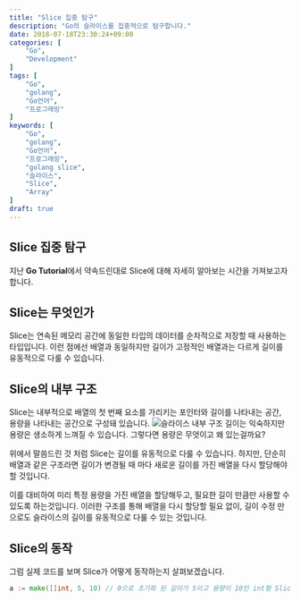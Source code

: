 ```yaml
---
title: "Slice 집중 탐구"
description: "Go의 슬라이스를 집중적으로 탐구합니다."
date: 2018-07-18T23:30:24+09:00
categories: [
    "Go",
    "Development"
]
tags: [
    "Go",
    "golang",
    "Go언어",
    "프로그래밍"
]
keywords: [
    "Go",
    "golang",
    "Go언어",
    "프로그래밍",
    "golang slice",
    "슬라이스",
    "Slice",
    "Array"
]
draft: true
---
```


## Slice 집중 탐구
지난 **Go Tutorial**에서 약속드린대로 Slice에 대해 자세히 알아보는 시간을 가져보고자 합니다.

## Slice는 무엇인가
Slice는 연속된 메모리 공간에 동일한 타입의 데이터를 순차적으로 저장할 때 사용하는 타입입니다. 이런 점에선 배열과 동일하지만 길이가 고정적인 배열과는 다르게 길이를 유동적으로 다룰 수 있습니다.

## Slice의 내부 구조
Slice는 내부적으로 배열의 첫 번째 요소를 가리키는 포인터와 길이를 나타내는 공간, 용량을 나타내는 공간으로 구성돼 있습니다.
![슬라이스 내부 구조](/post/Go/Slice-집중-탐구/슬라이스-내부.png)
길이는 익숙하지만 용량은 생소하게 느껴질 수 있습니다. 그렇다면 용량은 무엇이고 왜 있는걸까요?  

위에서 말씀드린 것 처럼 Slice는 길이를 유동적으로 다룰 수 있습니다. 하지만, 단순히 배열과 같은 구조라면 길이가 변경될 때 마다 새로운 길이를 가진 배열을 다시 할당해야 할 것입니다.

이를 대비하여 미리 특정 용량을 가진 배열을 할당해두고, 필요한 길이 만큼만 사용할 수 있도록 하는것입니다. 이러한 구조를 통해 배열을 다시 할당할 필요 없이, 길이 수정 만으로도 슬라이스의 길이를 유동적으로 다룰 수 있는 것입니다.

## Slice의 동작
그럼 실제 코드를 보며 Slice가 어떻게 동작하는지 살펴보겠습니다.
```go
a := make([]int, 5, 10) // 0으로 초기화 된 길이가 5이고 용량이 10인 int형 Slice
```
